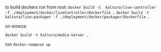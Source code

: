  to build dockers run from root:
 `docker build -t  kaltura/live-controller -f ./deployment/docker/liveController/Dockerfile .`
 `docker build -t  kaltura/live-packager -f ./deployment/docker/packager/Dockerfile .`
 
 on wowza:
 
  `docker build -t kaltura/media-server .`
  
  
 run
 `docker-compose up`